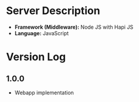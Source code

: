# Server Description

* __Framework (Middleware):__ Node JS with Hapi JS
* __Language:__ JavaScript

# Version Log

## 1.0.0

* Webapp implementation